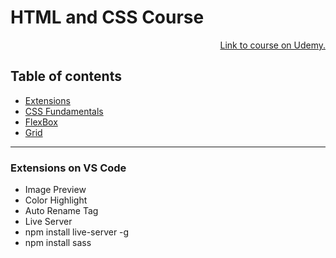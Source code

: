 <div>
<h1>HTML and CSS Course</h1>

<p align="right"><a href="https://www.udemy.com/course/design-and-develop-a-killer-website-with-html5-and-css3/learn/lecture/27512122#overview" target="_blank">Link to course on Udemy.</a></p>
</div>


<a id='section0'></a>
<h2>Table of contents</h2>

+ [Extensions](#section1)
+ [CSS Fundamentals](https://github.com/antonio-datahack/dev-html-css-course/blob/main/notes/css-fundamentals.md)
+ [FlexBox](https://github.com/antonio-datahack/dev-html-css-course/blob/main/notes/flexbox.md)
+ [Grid](https://github.com/thusspokedata/dev-html-css-course/blob/main/notes/grid.md)

<!--
+ [Styling Links](#section3)
+ [Resolving Conflicting Declarations](#section4) -->

<hr>

<a id='section1'></a>
<h3><strong>Extensions on VS Code</strong></h3>

<!-- [Back to Index](#section0) -->
<ul>
  <li>Image Preview</li>
  <li>Color Highlight</li>
  <li>Auto Rename Tag</li>
  <li>Live Server</li>
  <li>npm install live-server -g</li>
  <li>npm install sass</li>
</ul>
